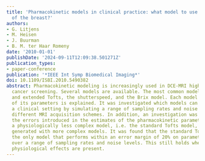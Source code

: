```yaml
---
title: 'Pharmacokinetic models in clinical practice: what model to use for DCE-MRI
  of the breast?'
authors:
- G. Litjens
- M. Heisen
- J. Buurman
- B. M. ter Haar Romeny
date: '2010-01-01'
publishDate: '2024-09-11T12:09:38.501271Z'
publication_types:
- paper-conference
publication: '*IEEE Int Symp Biomedical Imaging*'
doi: 10.1109/ISBI.2010.5490382
abstract: Pharmacokinetic modeling is increasingly used in DCE-MRI high risk breast
  cancer screening. Several models are available. The most common models are the standard
  and extended Tofts, the shutterspeed, and the Brix model. Each model and the meaning
  of its parameters is explained. It was investigated which models can be used in
  a clinical setting by simulating a range of sampling rates and noise levels representing
  different MRI acquisition schemes. In addition, an investigation was performed on
  the errors introduced in the estimates of the pharmacokinetic parameters when using
  a physiologically less complex model, i.e. the standard Tofts model, to fit curves
  generated with more complex models. It was found that the standard Tofts model is
  the only model that performs within an error margin of 20% on parameter estimates
  over a range of sampling rates and noise levels. This still holds when small complex
  physiological effects are present.
---
```

